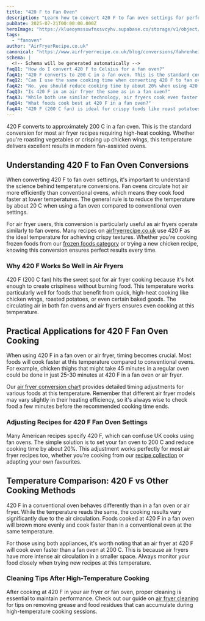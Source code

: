 ```yaml
---
title: "420 F to Fan Oven"
description: "Learn how to convert 420 F to fan oven settings for perfect air fryer cooking. Includes temperature charts and practical tips for UK kitchens."
pubDate: 2025-07-21T00:00:00.000Z
heroImage: "https://klueoymssxwfnxsvcyhv.supabase.co/storage/v1/object/public/Shmucket/420-f-to-fan-oven.png"
tags:
  - "fanoven"
author: "AirFryerRecipe.co.uk"
canonical: "https://www.airfryerrecipe.co.uk/blog/conversions/fahrenheit-to-fan-oven/420-f-to-fan-oven"
schema: |
  <!-- Schema will be generated automatically -->
faqQ1: "How do I convert 420 F to Celsius for a fan oven?"
faqA1: "420 F converts to 200 C in a fan oven. This is the standard conversion used in most UK kitchens. Remember to reduce cooking time by about 20% compared to conventional oven recipes."
faqQ2: "Can I use the same cooking time when converting 420 F to fan oven?"
faqA2: "No, you should reduce cooking time by about 20% when using 420 F (200 C) in a fan oven compared to conventional ovens. The circulating hot air cooks food faster, so always check for doneness a few minutes early."
faqQ3: "Is 420 F in an air fryer the same as in a fan oven?"
faqA3: "While both use similar technology, air fryers cook even faster than fan ovens at 420 F due to more intense air circulation. Reduce cooking times by an additional 5-10% when using an air fryer compared to fan oven instructions."
faqQ4: "What foods cook best at 420 F in a fan oven?"
faqA4: "420 F (200 C fan) is ideal for crispy foods like roast potatoes, chicken wings, and baked goods. It's also great for quickly roasting vegetables or reheating fried foods to restore crispiness without drying them out."
---
```

<p>420 F converts to approximately 200 C in a fan oven. This is the standard conversion for most air fryer recipes requiring high-heat cooking. Whether you're roasting vegetables or crisping up chicken wings, this temperature delivers excellent results in modern fan-assisted ovens.</p>

<h2>Understanding 420 F to Fan Oven Conversions</h2>
<p>When converting 420 F to fan oven settings, it's important to understand the science behind temperature conversions. Fan ovens circulate hot air more efficiently than conventional ovens, which means they cook food faster at lower temperatures. The general rule is to reduce the temperature by about 20 C when using a fan oven compared to conventional oven settings.</p>
<p>For air fryer users, this conversion is particularly useful as air fryers operate similarly to fan ovens. Many recipes on <a href=https://www.airfryerrecipe.co.uk>airfryerrecipe.co.uk</a> use 420 F as the ideal temperature for achieving crispy textures. Whether you're cooking frozen foods from our <a href=https://www.airfryerrecipe.co.uk/recipe-category/frozen-foods>frozen foods category</a> or trying a new chicken recipe, knowing this conversion ensures perfect results every time.</p>

<h3>Why 420 F Works So Well in Air Fryers</h3>
<p>420 F (200 C fan) hits the sweet spot for air fryer cooking because it's hot enough to create crispiness without burning food. This temperature works particularly well for foods that benefit from quick, high-heat cooking like chicken wings, roasted potatoes, or even certain baked goods. The circulating air in both fan ovens and air fryers ensures even cooking at this temperature.</p>

<h2>Practical Applications for 420 F Fan Oven Cooking</h2>
<p>When using 420 F in a fan oven or air fryer, timing becomes crucial. Most foods will cook faster at this temperature compared to conventional ovens. For example, chicken thighs that might take 45 minutes in a regular oven could be done in just 25-30 minutes at 420 F in a fan oven or air fryer.</p>
<p>Our <a href=https://www.airfryerrecipe.co.uk/air-fryer-conversion-chart>air fryer conversion chart</a> provides detailed timing adjustments for various foods at this temperature. Remember that different air fryer models may vary slightly in their heating efficiency, so it's always wise to check food a few minutes before the recommended cooking time ends.</p>

<h3>Adjusting Recipes for 420 F Fan Oven Settings</h3>
<p>Many American recipes specify 420 F, which can confuse UK cooks using fan ovens. The simple solution is to set your fan oven to 200 C and reduce cooking time by about 20%. This adjustment works perfectly for most air fryer recipes too, whether you're cooking from our <a href=https://www.airfryerrecipe.co.uk/recipes>recipe collection</a> or adapting your own favourites.</p>

<h2>Temperature Comparison: 420 F vs Other Cooking Methods</h2>
<p>420 F in a conventional oven behaves differently than in a fan oven or air fryer. While the temperature reads the same, the cooking results vary significantly due to the air circulation. Foods cooked at 420 F in a fan oven will brown more evenly and cook faster than in a conventional oven at the same temperature.</p>
<p>For those using both appliances, it's worth noting that an air fryer at 420 F will cook even faster than a fan oven at 200 C. This is because air fryers have more intense air circulation in a smaller space. Always monitor your food closely when trying new recipes at this temperature.</p>

<h3>Cleaning Tips After High-Temperature Cooking</h3>
<p>After cooking at 420 F in your air fryer or fan oven, proper cleaning is essential to maintain performance. Check out our guide on <a href=https://www.airfryerrecipe.co.uk/air-fryer-cleaner>air fryer cleaning</a> for tips on removing grease and food residues that can accumulate during high-temperature cooking sessions.</p>
